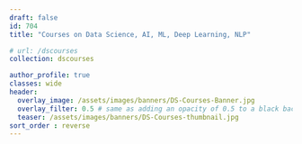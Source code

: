 ```yaml
---
draft: false
id: 704    
title: "Courses on Data Science, AI, ML, Deep Learning, NLP"

# url: /dscourses
collection: dscourses

author_profile: true
classes: wide
header:
  overlay_image: /assets/images/banners/DS-Courses-Banner.jpg
  overlay_filter: 0.5 # same as adding an opacity of 0.5 to a black background
  teaser: /assets/images/banners/DS-Courses-thumbnail.jpg
sort_order : reverse   
---
```



